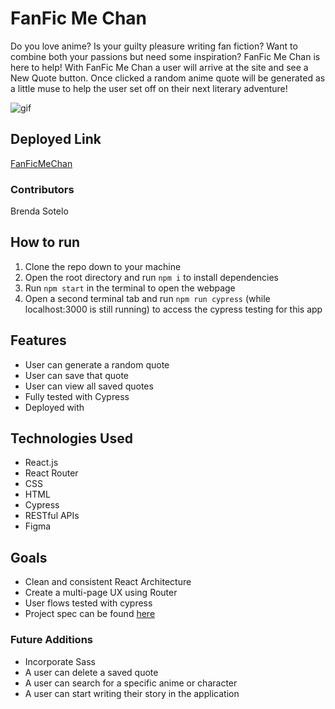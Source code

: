 # FanFic Me Chan
  Do you love anime? Is your guilty pleasure writing fan fiction? Want to combine both your passions but need some inspiration? FanFic Me Chan is here to help! With FanFic Me Chan a user will arrive at the site and see a New Quote button. Once clicked a random anime quote will be generated as a little muse to help the user set off on their next literary adventure!

![gif](https://media.giphy.com/media/mE7qoB2ALpA37Ub1aR/giphy.gif)

## Deployed Link
[FanFicMeChan](https://fanficmechan.surge.sh)

### Contributors
Brenda Sotelo

## How to run
1. Clone the repo down to your machine
2. Open the root directory and run ```npm i``` to install dependencies
3. Run ```npm start``` in the terminal to open the webpage
4. Open a second terminal tab and run ```npm run cypress``` (while localhost:3000 is still running) to access the cypress testing for this app

## Features
- User can generate a random quote
- User can save that quote
- User can view all saved quotes
- Fully tested with Cypress
- Deployed with 

## Technologies Used
- React.js
- React Router
- CSS
- HTML
- Cypress
- RESTful APIs
- Figma

## Goals
- Clean and consistent React Architecture
- Create a multi-page UX using Router
- User flows tested with cypress
- Project spec can be found [here](https://frontend.turing.edu/projects/module-3/showcase.html)

### Future Additions
- Incorporate Sass
- A user can delete a saved quote
- A user can search for a specific anime or character
- A user can start writing their story in the application

